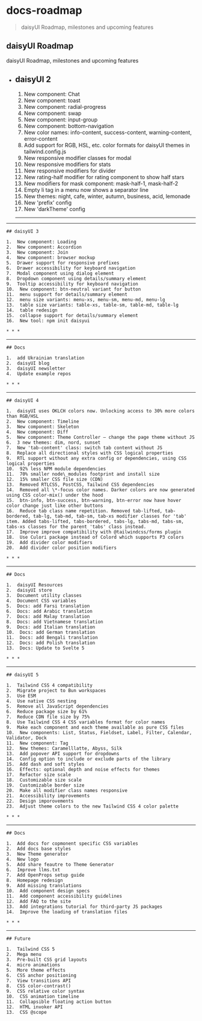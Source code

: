 # docs-roadmap

> daisyUI Roadmap, milestones and upcoming features

## daisyUI Roadmap

daisyUI Roadmap, milestones and upcoming features

- ## daisyUI 2

  1.  New component: Chat
  2.  New component: toast
  3.  New component: radial-progress
  4.  New component: swap
  5.  New component: input-group
  6.  New component: bottom-navigation
  7.  New color names: info-content, success-content, warning-content, error-content
  8.  Add support for RGB, HSL, etc. color formats for daisyUI themes in tailwind.config.js
  9.  New responsive modifier classes for modal
  10. New responsive modifiers for stats
  11. New responsive modifiers for divider
  12. New rating-half modifier for rating component to show half stars
  13. New modifiers for mask component: mask-half-1, mask-half-2
  14. Empty li tag in a menu now shows a separator line
  15. New themes: night, cafe, winter, autumn, business, acid, lemonade
  16. New 'prefix' config
  17. New 'darkTheme' config

  ***

---

    ## daisyUI 3

    1.  New component: Loading
    2.  New component: Accordion
    3.  New component: Join
    4.  New component: browser mockup
    5.  Drawer support for responsive prefixes
    6.  Drawer accessibility for keyboard navigation
    7.  Modal component using dialog element
    8.  Dropdown component using details/summary element
    9.  Tooltip accessibility for keyboard navigation
    10.  New component: btn-neutral variant for button
    11.  menu support for details/summary element
    12.  menu size variants: menu-xs, menu-sm, menu-md, menu-lg
    13.  table size variants: table-xs, table-sm, table-md, table-lg
    14.  table redesign
    15.  collapse support for details/summary element
    16.  New tool: npm init daisyui

    * * *

---

    ## Docs

    1.  add Ukrainian translation
    2.  daisyUI blog
    3.  daisyUI newsletter
    4.  Update example repos

    * * *

---

    ## daisyUI 4

    1.  daisyUI uses OKLCH colors now. Unlocking access to 30% more colors than RGB/HSL
    2.  New component: Timeline
    3.  New component: Skeleton
    4.  New component: Diff
    5.  New component: Theme Controller – change the page theme without JS
    6.  3 new themes: dim, nord, sunset
    7.  New 'tab-content' class: switch tab content without JS
    8.  Replace all directional styles with CSS logical properties
    9.  RTL support without any extra config or dependencies, using CSS logical properties
    10.  92% less NPM module dependencies
    11.  70% smaller node\_modules footprint and install size
    12.  15% smaller CSS file size (CDN)
    13.  Removed RTLCSS, PostCSS, Tailwind CSS dependencies
    14.  Removed all \*-focus color names. Darker colors are now generated using CSS color-mix() under the hood
    15.  btn-info, btn-success, btn-warning, btn-error now have hover color change just like other buttons
    16.  Reduce tab class name repetition. Removed tab-lifted, tab-bordered, tab-lg, tab-md, tab-sm, tab-xs modifier classes for 'tab' item. Added tabs-lifted, tabs-bordered, tabs-lg, tabs-md, tabs-sm, tabs-xs classes for the parent 'tabs' class instead.
    17.  Improve improve compatibility with @tailwindcss/forms plugin
    18.  Use Culori package instead of Colord which supports P3 colors
    19.  Add divider color modifiers
    20.  Add divider color position modifiers

    * * *

---

    ## Docs

    1.  daisyUI Resources
    2.  daisyUI store
    3.  Document utility classes
    4.  Document CSS variables
    5.  Docs: add Farsi translation
    6.  Docs: add Arabic translation
    7.  Docs: add Malay translation
    8.  Docs: add Vietnamese translation
    9.  Docs: add Italian translation
    10.  Docs: add German translation
    11.  Docs: add Bengali translation
    12.  Docs: add Polish translation
    13.  Docs: Update to Svelte 5

    * * *

---

    ## daisyUI 5

    1.  Tailwind CSS 4 compatibility
    2.  Migrate project to Bun workspaces
    3.  Use ESM
    4.  Use native CSS nesting
    5.  Remove all JavaScript dependencies
    6.  Reduce package size by 61%
    7.  Reduce CDN file size by 75%
    8.  Use Tailwind CSS 4 CSS variables format for color names
    9.  Make each component and each theme available as pure CSS files
    10.  New components: List, Status, Fieldset, Label, Filter, Calendar, Validator, Dock
    11.  New component: Tag
    12.  New themes: Caramelllatte, Abyss, Silk
    13.  Add popover API support for dropdowns
    14.  Config option to include or exclude parts of the library
    15.  Add dash and soft styles
    16.  Effects: optional depth and noise effects for themes
    17.  Refactor size scale
    18.  Customizable size scale
    19.  Customizable border size
    20.  Make all modifier class names responsive
    21.  Accessibility improvements
    22.  Design imporovements
    23.  Adjust theme colors to the new Tailwind CSS 4 color palette

    * * *

---

    ## Docs

    1.  Add docs for copmonent specific CSS variables
    2.  Add docs base styles
    3.  New Theme generator
    4.  New logo
    5.  Add share feautre to Theme Generator
    6.  Improve llms.txt
    7.  Add OpenProps setup guide
    8.  Homepage redesign
    9.  Add missing translations
    10.  Add component design specs
    11.  Add component accessibility guidelines
    12.  Add FAQ to the site
    13.  Add integrations tutorial for third-party JS packages
    14.  Improve the loading of translation files

    * * *

---

    ## Future

    1.  Tailwind CSS 5
    2.  Mega menu
    3.  Pre-built CSS grid layouts
    4.  micro animations
    5.  More theme effects
    6.  CSS anchor positioning
    7.  View transitions API
    8.  CSS color-contrast()
    9.  CSS relative color syntax
    10.  CSS animation timeline
    11.  Collapsible floating action button
    12.  HTML invoker API
    13.  CSS @scope

